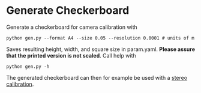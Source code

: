 # Generate Checkerboard
Generate a checkerboard for camera calibration with

```shell
python gen.py --format A4 --size 0.05 --resolution 0.0001 # units of m
```

Saves resulting height, width, and square size in param.yaml. **Please assure that the printed version is not scaled**. Call help with

```shell
python gen.py -h
```

The generated checkerboard can then for example be used with a [stereo calibration](https://github.com/sourishg/stereo-calibration). 
